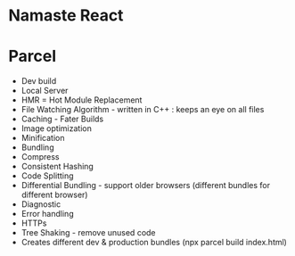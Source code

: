 # Namaste React

# Parcel
- Dev build
- Local Server
- HMR = Hot Module Replacement
- File Watching Algorithm - written in C++ : keeps an eye on all files
- Caching - Fater Builds
- Image optimization
- Minification
- Bundling
- Compress
- Consistent Hashing
- Code Splitting
- Differential Bundling - support older browsers (different bundles for different browser)
- Diagnostic
- Error handling
- HTTPs
- Tree Shaking - remove unused code
- Creates different dev & production bundles (npx parcel build index.html)